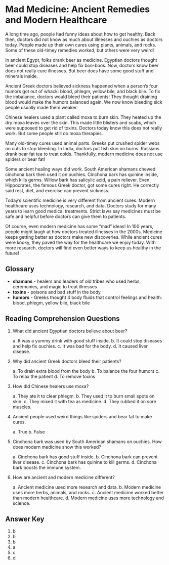 # Mad Medicine: Ancient Remedies and Modern Healthcare

A long time ago, people had funny ideas about how to get healthy. Back then, doctors did not know as much about illnesses and ouchies as doctors today. People made up their own cures using plants, animals, and rocks. Some of these old-timey remedies worked, but others were very weird!

In ancient Egypt, folks drank beer as medicine. Egyptian doctors thought beer could stop diseases and help fix boo-boos. Now, doctors know beer does not really cure illnesses. But beer does have some good stuff and minerals inside.

Ancient Greek doctors believed sickness happened when a person’s four humors got out of whack: blood, phlegm, yellow bile, and black bile. To fix the imbalance, doctors would bleed their patients! They thought draining blood would make the humors balanced again. We now know bleeding sick people usually made them weaker.

Chinese healers used a plant called moxa to burn skin. They heated up the dry moxa leaves over the skin. This made little blisters and scabs, which were supposed to get rid of toxins. Doctors today know this does not really work. But some people still do moxa therapies.

Many old-timey cures used animal parts. Greeks put crushed spider webs on cuts to stop bleeding. In India, doctors put fish skin on burns. Russians drank bear fat tea to treat colds. Thankfully, modern medicine does not use spiders or bear fat!

Some ancient healing ways did work. South American shamans chewed cinchona bark then used it on ouchies. Cinchona bark has quinine inside, which kills germs. Willow bark has salicylic acid, a pain reliever. Even Hippocrates, the famous Greek doctor, got some cures right. He correctly said rest, diet, and exercise can prevent sickness.

Today’s scientific medicine is very different from ancient cures. Modern healthcare uses technology, research, and data. Doctors study for many years to learn good medical treatments. Strict laws say medicines must be safe and helpful before doctors can give them to patients.

Of course, even modern medicine has some “mad” ideas! In 100 years, people might laugh at how doctors treated illnesses in the 2000s. Medicine keeps getting better as doctors make new discoveries. While ancient cures were kooky, they paved the way for the healthcare we enjoy today. With more research, doctors will find even better ways to keep us healthy in the future!

## Glossary

- **shamans** - healers and leaders of old tribes who used herbs, ceremonies, and magic to treat illnesses
- **toxins** - poisons and bad stuff in the body
- **humors** - Greeks thought 4 body fluids that control feelings and health: blood, phlegm, yellow bile, black bile

## Reading Comprehension Questions

1. What did ancient Egyptian doctors believe about beer?

   a. It was a yummy drink with good stuff inside.
   b. It could stop diseases and help fix ouchies.
   c. It was bad for the body.
   d. It caused liver disease.

2. Why did ancient Greek doctors bleed their patients?

   a. To drain extra blood from the body
   b. To balance the four humors
   c. To relax the patient
   d. To remove toxins

3. How did Chinese healers use moxa?

   a. They ate it to clear phlegm.
   b. They used it to burn small spots on skin.
   c. They mixed it with tea as medicine.
   d. They rubbed it on sore muscles.

4. Ancient people used weird things like spiders and bear fat to make cures.

   a. True
   b. False

5. Cinchona bark was used by South American shamans on ouchies. How does modern medicine show this worked?

   a. Cinchona bark has good stuff inside.
   b. Cinchona bark can prevent liver disease.
   c. Cinchona bark has quinine to kill germs.
   d. Cinchona bark boosts the immune system.

6. How are ancient and modern medicine different?

   a. Ancient medicine used more research and data.
   b. Modern medicine uses more herbs, animals, and rocks.
   c. Ancient medicine worked better than modern healthcare.
   d. Modern medicine uses more technology and science.

## Answer Key

1. b
2. b
3. b
4. a
5. c
6. d
